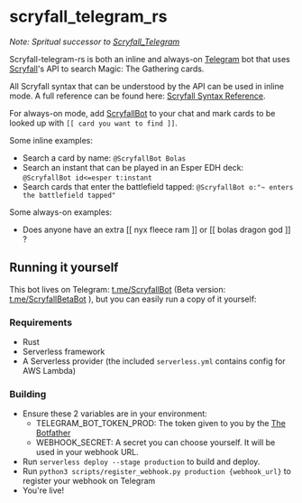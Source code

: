 # scryfall_telegram_rs #

*Note: Spritual successor to [Scryfall_Telegram](https://github.com/OliverHofkens/Scryfall_Telegram)*

Scryfall-telegram-rs is both an inline and always-on [Telegram](https://telegram.org/) bot that uses
[Scryfall](https://scryfall.com/)'s API to search Magic: The Gathering cards.

All Scryfall syntax that can be understood by the API can be used in inline mode. A full reference
can be found here: [Scryfall Syntax Reference](https://scryfall.com/docs/reference).

For always-on mode, add [ScryfallBot](https://t.me/ScryfallBot) to your chat and mark cards to be looked up with `[[ card you want to find ]]`.

Some inline examples:
- Search a card by name: `@ScryfallBot Bolas`
- Search an instant that can be played in an Esper EDH deck: `@ScryfallBot id<=esper t:instant`
- Search cards that enter the battlefield tapped: `@ScryfallBot o:"~ enters the battlefield tapped"`

Some always-on examples:
- Does anyone have an extra [[ nyx fleece ram ]] or [[ bolas dragon god ]] ?

## Running it yourself

This bot lives on Telegram: [t.me/ScryfallBot](https://t.me/ScryfallBot) (Beta version: [t.me/ScryfallBetaBot](https://t.me/ScryfallBetaBot) ),
but you can easily run a copy of it yourself:

### Requirements
- Rust
- Serverless framework
- A Serverless provider (the included `serverless.yml` contains config for AWS Lambda)

### Building
- Ensure these 2 variables are in your environment:
    - TELEGRAM_BOT_TOKEN_PROD: The token given to you by the [The Botfather](https://core.telegram.org/bots#6-botfather)
    - WEBHOOK_SECRET: A secret you can choose yourself. It will be used in your webhook URL.
- Run `serverless deploy --stage production` to build and deploy.
- Run `python3 scripts/register_webhook.py production {webhook_url}` to register your webhook on Telegram
- You're live!
